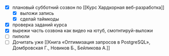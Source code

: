 - [x] плановый субботний созвон по [[Курс Хардкорная веб-разработка]]
	- [x] выложи запись
	- [x] сделай таймкоды
- [x] проверка заданий курса
- [x] вырежи часть созвона как видео на ютуб, смотнтируй-выложи
- [ ] пилюли
- [ ] Дочитать уже [[Книга «Оптимизация запросов в PostgreSQL», Домбровская Г., Новиков Б., Бейликова А.]]